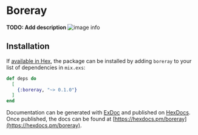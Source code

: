 # Boreray

**TODO: Add description**
![image info](./boreray.jpg)
## Installation

If [available in Hex](https://hex.pm/docs/publish), the package can be installed
by adding `boreray` to your list of dependencies in `mix.exs`:

```elixir
def deps do
  [
    {:boreray, "~> 0.1.0"}
  ]
end
```

Documentation can be generated with [ExDoc](https://github.com/elixir-lang/ex_doc)
and published on [HexDocs](https://hexdocs.pm). Once published, the docs can
be found at [https://hexdocs.pm/boreray](https://hexdocs.pm/boreray).

